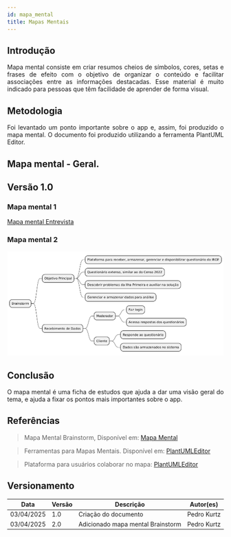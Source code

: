 ```yaml
---
id: mapa_mental
title: Mapas Mentais
---
```

 
## Introdução
 
<p align = "justify">
Mapa mental consiste em criar resumos cheios de símbolos, cores, setas e frases de efeito com o objetivo de organizar o conteúdo e facilitar associações entre as informações destacadas. Esse material é muito indicado para pessoas que têm facilidade de aprender de forma visual.
</p>
 
## Metodologia
 
<p align = "justify">
Foi levantado um ponto importante sobre o app e, assim, foi produzido o mapa mental. O documento foi produzido utilizando a ferramenta PlantUML Editor.
</p>
 
## Mapa mental - Geral.
 
## Versão 1.0
 
### Mapa mental 1
 
[Mapa mental Entrevista](../assets/Mapas_mentais/....png)
 
 
### Mapa mental 2
 
![Mapa mental Brainstorm](https://github.com/Projetos-de-Extensao/PBE_ADS_25.1_8001_ALPHA/blob/main/docs/base/mapa%20mental%20brainstorm.png)
 
## Conclusão
 
<p align = "justify">
O mapa mental é uma ficha de estudos que ajuda a dar uma visão geral do tema, e ajuda a fixar os pontos mais importantes sobre o app.
</p>
 
## Referências
> Mapa Mental Brainstorm, Disponível em: [Mapa Mental](https://editor.plantuml.com/uml/LL51JiD03Bpt5Jv7FQ2yeBI5gWT4wG-Sn1IZpJhO6rJbDuW33yd7y2Qe8hUrFHxFp6uieQQMOzDYjofWgyZHacYxAWfuhjufyQV0IJdMt67mRW6dW0bV7OFGeI8erLIHhW6zDL14Vrv8oLTGWQ1XwoHonO47RtpqP8abZb_A0et0SNjuc8XV5XEw9eecQp1kEVWYJkXTRa9vLvRJpfwibafPeLEf0hLeq20SmnjcsIsnAoJ0_khddIGYc8H-_1c_PI8u_5DwC-0KZTXi3rrFOAESo3bRTTAON0l1FgCcbYTfIBtIN1NmY0C4kN2So_kQp79G7eGdxWgTV973pB8BxDGqBvqpEleLzxt0pkFfDfZRkCdEZIYUboNFORKX_zQ_h_q5)
 
> Ferramentas para Mapas Mentais. Disponível em: [PlantUMLEditor](https://editor.plantuml.com/)
 
> Plataforma para usuários colaborar no mapa: [PlantUMLEditor](https://editor.plantuml.com/)
 
## Versionamento
| Data | Versão | Descrição | Autor(es) |
| -- | -- | -- | -- |
| 03/04/2025 | 1.0 | Criação do documento | Pedro Kurtz |
| 03/04/2025 | 2.0 | Adicionado mapa mental Brainstorm | Pedro Kurtz |
